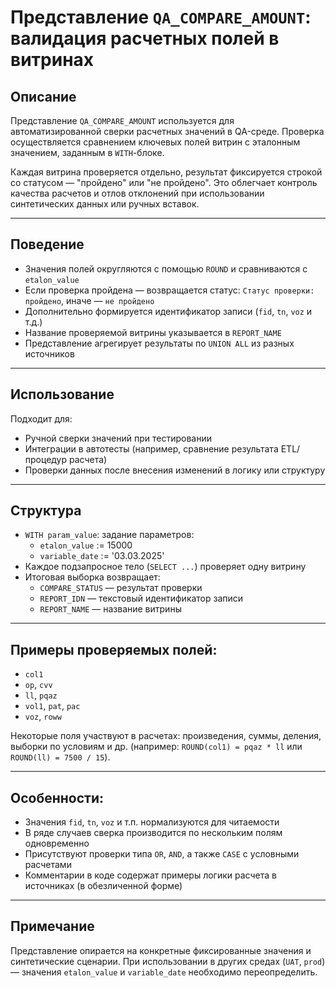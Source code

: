 # Представление `QA_COMPARE_AMOUNT`: валидация расчетных полей в витринах

## Описание

Представление `QA_COMPARE_AMOUNT` используется для автоматизированной сверки расчетных значений в QA-среде. Проверка осуществляется сравнением ключевых полей витрин с эталонным значением, заданным в `WITH`-блоке.

Каждая витрина проверяется отдельно, результат фиксируется строкой со статусом — "пройдено" или "не пройдено". Это облегчает контроль качества расчетов и отлов отклонений при использовании синтетических данных или ручных вставок.

---

## Поведение

- Значения полей округляются с помощью `ROUND` и сравниваются с `etalon_value`
- Если проверка пройдена — возвращается статус: `Статус проверки: пройдено`, иначе — `не пройдено`
- Дополнительно формируется идентификатор записи (`fid`, `tn`, `voz` и т.д.)
- Название проверяемой витрины указывается в `REPORT_NAME`
- Представление агрегирует результаты по `UNION ALL` из разных источников

---

## Использование

Подходит для:

- Ручной сверки значений при тестировании
- Интеграции в автотесты (например, сравнение результата ETL/процедур расчета)
- Проверки данных после внесения изменений в логику или структуру

---

## Структура

- `WITH param_value`: задание параметров:
  - `etalon_value` := 15000
  - `variable_date` := '03.03.2025'
- Каждое подзапросное тело (`SELECT ...`) проверяет одну витрину
- Итоговая выборка возвращает:
  - `COMPARE_STATUS` — результат проверки
  - `REPORT_IDN` — текстовый идентификатор записи
  - `REPORT_NAME` — название витрины

---

## Примеры проверяемых полей:

- `col1`
- `op`, `cvv`
- `ll`, `pqaz`
- `vol1`, `pat`, `pac`
- `voz`, `roww`

Некоторые поля участвуют в расчетах: произведения, суммы, деления, выборки по условиям и др. (например: `ROUND(col1) = pqaz * ll` или `ROUND(ll) = 7500 / 15`).

---

## Особенности:

- Значения `fid`, `tn`, `voz` и т.п. нормализуются для читаемости
- В ряде случаев сверка производится по нескольким полям одновременно
- Присутствуют проверки типа `OR`, `AND`, а также `CASE` с условными расчетами
- Комментарии в коде содержат примеры логики расчета в источниках (в обезличенной форме)

---

## Примечание

Представление опирается на конкретные фиксированные значения и синтетические сценарии. При использовании в других средах (`UAT`, `prod`) — значения `etalon_value` и `variable_date` необходимо переопределить.

